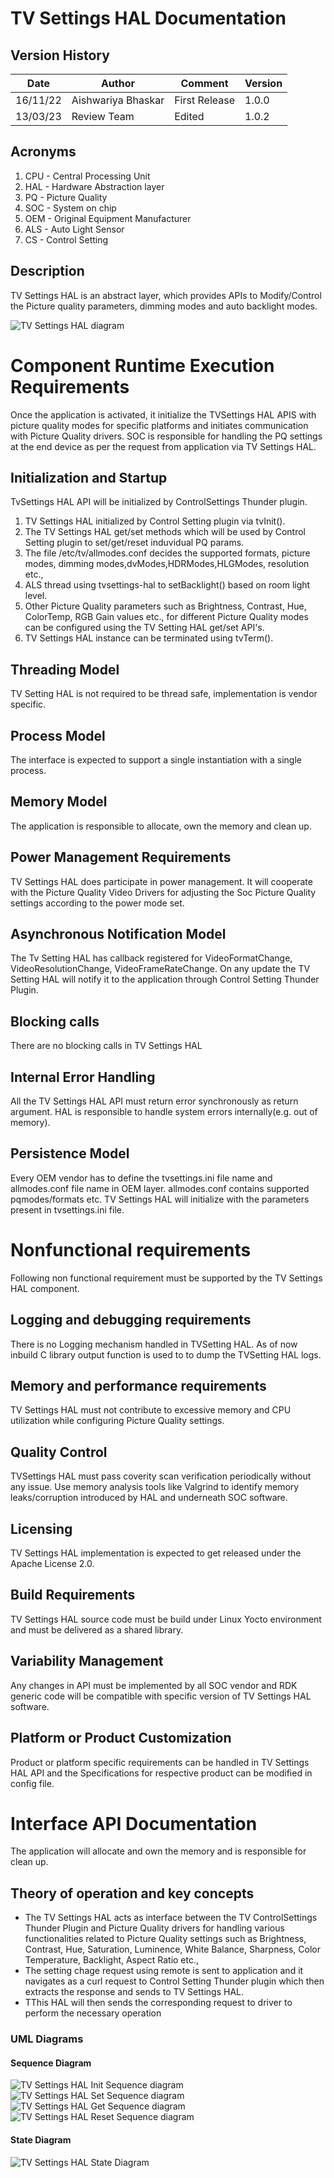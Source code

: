 
# TV Settings HAL Documentation

## Version History

| Date | Author | Comment | Version |
| --- | --------- | --- | --- |
| 16/11/22 | Aishwariya Bhaskar | First Release | 1.0.0 |
| 13/03/23 | Review Team | Edited | 1.0.2 |

## Acronyms

1. CPU - Central Processing Unit
2. HAL - Hardware Abstraction layer
3. PQ - Picture Quality
4. SOC - System on chip
5. OEM - Original Equipment Manufacturer
6. ALS - Auto Light Sensor
7. CS - Control Setting

## Description

TV Settings HAL is an abstract layer, which provides APIs to Modify/Control the Picture quality parameters, dimming modes and auto backlight modes.

![TV Settings HAL diagram](images/tv_settings_hal_architecture.PNG)
	
# Component Runtime Execution Requirements

Once the application is activated, it initialize the TVSettings HAL APIS with picture quality modes for specific platforms and initiates communication with Picture Quality drivers.
SOC is responsible for handling the PQ settings at the end device as per the request from application via TV Settings HAL.

## Initialization and Startup

TvSettings HAL API will be initialized by ControlSettings Thunder plugin.
 1. TV Settings HAL initialized by Control Setting plugin via tvInit(). 
 2. The TV Settings HAL get/set methods which will be used by Control Setting plugin to set/get/reset induvidual PQ params.
 3. The file /etc/tv/allmodes.conf decides the supported formats, picture modes, dimming modes,dvModes,HDRModes,HLGModes, resolution etc., 
 4. ALS thread using tvsettings-hal to setBacklight() based on room light level.
 5. Other Picture Quality parameters such as Brightness, Contrast, Hue, ColorTemp, RGB Gain values etc., for different Picture Quality modes can be configured using the TV Setting HAL get/set API's. 
 6. TV Settings HAL instance can be terminated using tvTerm().

## Threading Model

TV Setting HAL is not required to be thread safe, implementation is vendor specific.

## Process Model

The interface is expected to support a single instantiation with a single process.

## Memory Model

The application is responsible to allocate, own the memory and clean up.

## Power Management Requirements

TV Settings HAL does participate in power management. It will cooperate with the Picture Quality Video Drivers for adjusting the Soc Picture Quality settings according to the power mode set.

## Asynchronous Notification Model

The Tv Setting HAL has callback registered for VideoFormatChange, VideoResolutionChange, VideoFrameRateChange. On any update the TV Setting HAL will notify it to the application through Control Setting Thunder Plugin.

## Blocking calls

There are no blocking calls in TV Settings HAL

## Internal Error Handling

All the TV Settings HAL API must return error synchronously as return argument. HAL is responsible to handle system errors internally(e.g. out of memory).

## Persistence Model

Every OEM vendor has to define the tvsettings.ini file name and allmodes.conf file name in OEM layer.
allmodes.conf contains supported pqmodes/formats etc.
TV Settings HAL will initialize with the parameters present in tvsettings.ini file.


# Nonfunctional requirements

Following non functional requirement must be supported by the TV Settings HAL component.

## Logging and debugging requirements

There is no Logging mechanism handled in TVSetting HAL. As of now inbuild C library output function is used to to dump the TVSetting HAL logs.

## Memory and performance requirements

TV Settings HAL must not contribute to excessive memory and CPU utilization while configuring Picture Quality settings.

## Quality Control

TVSettings HAL must pass coverity scan verification periodically without any issue.
Use memory analysis tools like Valgrind to identify memory leaks/corruption introduced by HAL and underneath SOC software. 

## Licensing

TV Settings HAL implementation is expected to get released under the Apache License 2.0. 

## Build Requirements

TV Settings HAL source code must be build under Linux Yocto environment and must be delivered as a shared library.
  
## Variability Management

Any changes in API must be implemented by all SOC vendor and RDK generic code will be compatible with specific version of TV Settings HAL software.

## Platform or Product Customization

Product or platform specific requirements can be handled in TV Settings HAL API and the Specifications for respective product can be modified in config file.

# Interface API Documentation

The application will allocate and own the memory and is responsible for clean up.

## Theory of operation and key concepts

- The TV Settings HAL acts as interface between the TV ControlSettings Thunder Plugin and Picture Quality drivers for handling various functionalities related to Picture Quality settings such as Brightness, Contrast, Hue, Saturation, Luminence, White Balance, Sharpness, Color Temperature, Backlight, Aspect Ratio etc., 
- The setting chage request using remote is sent to application and it navigates as a curl request to Control Setting Thunder plugin which then extracts the response and sends to TV Settings HAL.
- TThis HAL will then sends the corresponding request to driver to perform the necessary operation

### UML Diagrams

#### Sequence Diagram

![TV Settings HAL Init Sequence diagram](images/InitSequence.png)
![TV Settings HAL Set Sequence diagram](images/SetSequence.png)
![TV Settings HAL Get Sequence diagram](images/GetSequence.png)
![TV Settings HAL Reset Sequence diagram](images/ResetSequence.png)

#### State Diagram

![TV Settings HAL State Diagram](images/state_diagram.PNG)
